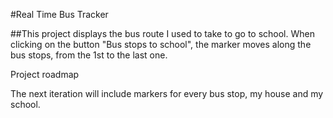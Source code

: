 #Real Time Bus Tracker

##This project displays the bus route I used to take to go to school. 
When clicking on the button "Bus stops to school", the marker moves along the bus stops, from the 1st to the last one.

Project roadmap

The next iteration will include markers for every bus stop, my house and my school.
